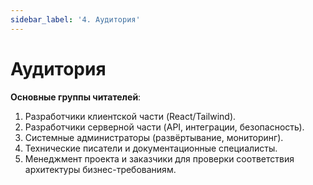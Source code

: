 ```yaml
---
sidebar_label: '4. Аудитория'
---
```


# Аудитория

**Основные группы читателей**:

1. Разработчики клиентской части (React/Tailwind).
2. Разработчики серверной части (API, интеграции, безопасность).
3. Системные администраторы (развёртывание, мониторинг).
4. Технические писатели и документационные специалисты.
5. Менеджмент проекта и заказчики для проверки соответствия архитектуры бизнес-требованиям.